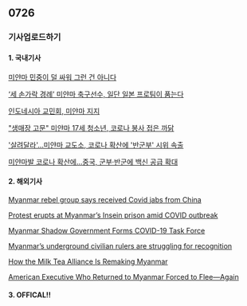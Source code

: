 ## 0726
### 기사업로드하기
#### 1. 국내기사

[미얀마 민중이 덜 싸워 그런 건 아니다](https://www.hani.co.kr/arti/opinion/column/1004624.html)

[‘세 손가락 경례’ 미얀마 축구선수, 일단 일본 프로팀이 품는다](https://www.chosun.com/sports/tokyo-2020/2021/07/25/ICTYWWSMAZGSFKK3SNYUVNE7Y4/)

[인도네시아 교민회, 미얀마 지지](http://www.knnews.co.kr/news/articleView.php?idxno=1356529)

["생매장 고문" 미얀마 17세 청소년, 코로나 봉사 접은 까닭](https://www.hankookilbo.com/News/Read/A2021072511530004082)

['살려달라'…미얀마 교도소, 코로나 확산에 '반군부' 시위 속출](https://www.mk.co.kr/news/society/view/2021/07/712689/)

[미얀마발 코로나 확산에…중국, 군부·반군에 백신 공급 확대](https://www.mk.co.kr/news/world/view/2021/07/714786/)

>

#### 2. 해외기사

[Myanmar rebel group says received Covid jabs from China](https://www.france24.com/en/live-news/20210724-myanmar-rebel-group-says-received-covid-jabs-from-china)

[Protest erupts at Myanmar’s Insein prison amid COVID outbreak](https://www.aljazeera.com/news/2021/7/24/myanmar-junta-replaces-envoy-to-britain-who-broke)

[Myanmar Shadow Government Forms COVID-19 Task Force](https://thediplomat.com/2021/07/myanmar-shadow-government-forms-covid-19-task-force/)

[Myanmar’s underground civilian rulers are struggling for recognition](https://www.economist.com/asia/2021/07/24/myanmars-underground-civilian-rulers-are-struggling-for-recognition)

[How the Milk Tea Alliance Is Remaking Myanmar](https://thediplomat.com/2021/07/how-the-milk-tea-alliance-is-remaking-myanmar/)

[American Executive Who Returned to Myanmar Forced to Flee—Again](https://www.wsj.com/articles/american-executive-who-returned-to-myanmar-forced-to-fleeagain-11627202389)

>

#### 3. OFFICAL!!

[]()

[]()